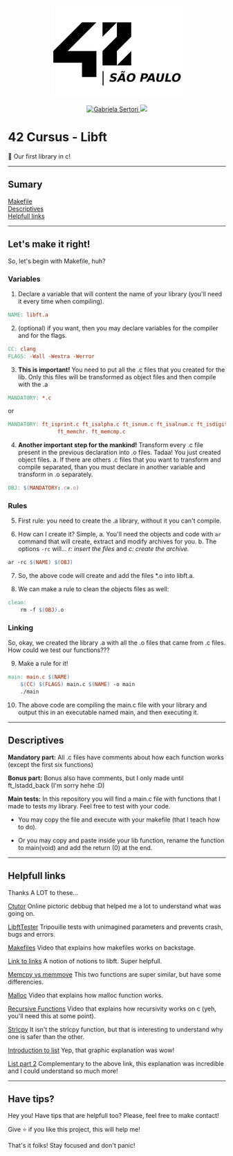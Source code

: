 <div>
	<p align="center">
		<img src=".img/42logo.svg" alt="ecole42" width="300"/>
	</p>
</div>
<div>
	<p align="center">
		<a href="https://www.linkedin.com/in/gabriela-sertori-50b390189/">
			<img alt="Gabriela Sertori" src="https://img.shields.io/badge/-gabisertori-7ae9c6?style=flat&logo=Linkedin&logoColor=5a5a5a" />
		</a>
		<a aria-label="Completed" href="https://www.42sp.org.br/">
			<img src="https://img.shields.io/badge/libft-completed-7ae9c6?logo="></img>
		</a>
	</p>
</div>

# 42 Cursus - Libft
:rocket: Our first library in c!

---

## Sumary
[Makefile](##let's-make-it-right!) \
[Descriptives](##descriptives) \
[Helpfull links](##helpfull-links)

---

## Let's make it right!
So, let's begin with Makefile, huh?


### Variables
1.	Declare a variable that will content the name of your library (you'll need
it every time when compiling).
```Makefile
NAME: libft.a
```

2.	(optional) if you want, then you may declare variables for the compiler and
for the flags.
```Makefile
CC: clang
FLAGS: -Wall -Wextra -Werror
```

3.	**This is important!** You need to put all the .c files that you created for
the lib. Only this files will be transformed as object files and then compile
with the .a
```Makefile
MANDATORY: *.c
```
or
```Makefile
MANDATORY: ft_isprint.c ft_isalpha.c ft_isnum.c ft_isalnum.c ft_isdigit.c \
				ft_memchr. ft_memcmp.c
```

4.	**Another important step for the mankind!** Transform every .c file present
in the previous declaration into .o files. Tadaa! You just created object files.
	a. If there are others .c files that you want to transform and compile
	separated, than you must declare in another variable and transform in .o
	separately.
```Makefile
OBJ: $(MANDATORY:.c=.o)
```


### Rules
5.	First rule: you need to create the .a library, without it you can't compile.

6.	How can I create it? Simple,
	a.	You'll need the objects and code with `ar` command that will create,
	extract and modify archives for you.
	b.	The options `-rc` will... _r: insert the files_ and _c: create the archive._
```Makefile
ar -rc $(NAME) $(OBJ)
```
7.	So, the above code will create and add the files *.o into libft.a.

8.	We can make a rule to clean the objects files as well:
```Makefile
clean:
	rm -f $(OBJ).o
```


### Linking
So, okay, we created the library .a with all the .o files that came from .c files.
How could we test our functions???

9.	Make a rule for it!
```Makefile
main: main.c $(NAME)
	$(CC) $(FLAGS) main.c $(NAME) -o main
	./main
```

10.	The above code are compiling the main.c file with your library and output
this in an executable named main, and then executing it.

---

## Descriptives
**Mandatory part:**
All .c files have comments about how each function works (except the first six
functions)

**Bonus part:**
Bonus also have comments, but I only made until ft_lstadd_back (I'm sorry hehe :D)

**Main tests:**
In this repository you will find a main.c file with functions that I made to
tests my library. Feel free to test with your code.

* You may copy the file and execute with your makefile (that I teach how to do).

* Or you may copy and paste inside your lib function, rename the function to
main(void) and add the return (0) at the end.

---

## Helpfull links
Thanks A LOT to these...

[Ctutor](https://pythontutor.com/c.html#mode=edit)
Online pictoric debbug that helped me a lot to understand what was going on.

[LibftTester](https://github.com/Tripouille/libftTester)
Tripouille tests with unimagined parameters and prevents crash, bugs and errors.

[Makefiles](https://www.youtube.com/watch?v=GExnnTaBELk&list=LL&index=26)
Video that explains how makefiles works on backstage.

[Link to links](https://bumpy-truffle-c97.notion.site/Libft-bf8bfb0a6b974cc58870d592e7425296)
A notion of notions to libft. Super helpfull.

[Memcpy vs memmove](https://www.equestionanswers.com/c/memcpy-vs-memmove.php)
This two functions are super similar, but have some differencies.

[Malloc](https://www.youtube.com/watch?v=EZ2yTJqQ43Y&list=LL&index=19)
Video that explains how malloc function works.

[Recursive Functions](https://www.youtube.com/watch?v=1kBiqUCN888&list=LL&index=10)
Video that explains how recursivity works on c (yeh, you'll need this at some point).

[Strlcpy](https://www.youtube.com/watch?v=7mKfWrNQcj0&list=LL&index=8)
It isn't the strlcpy function, but that is interesting to understand why one is
safer than the other.

[Introduction to list](https://www.youtube.com/watch?v=RUZ2Ti9wFx8&list=LL&index=6)
Yep, that graphic explanation was wow!

[List part 2](https://www.youtube.com/watch?v=jgqg6Qw68_Q&list=LL&index=4&t=62s)
Complementary to the above link, this explanation was incredible and I could
understand so much more!

---

## Have tips?
Hey you!
Have tips that are helpfull too? Please, feel free to make contact!

Give :star: if you like this project, this will help me!

That's it folks!
Stay focused and don't panic!
